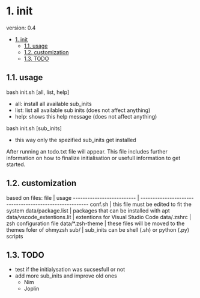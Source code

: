 # 1. init
version: 0.4

- [1. init](#1-init)
  - [1.1. usage](#11-usage)
  - [1.2. customization](#12-customization)
  - [1.3. TODO](#13-todo)

## 1.1. usage
bash init.sh [all, list, help]
 - all:  install all available sub_inits
 - list: list all available sub inits (does not affect anything)
 - help: shows this help message (does not affect anything)

bash init.sh [sub_inits]
 - this way only the spezified sub_inits get installed

After running an todo.txt file will appear. This file includes further
information on how to finalize initialisation or usefull information 
to get started. 


## 1.2. customization
based on files:
file                       | usage
-------------------------- | --------------------------------------------------------
conf.sh                    | this file must be edited to fit the system
data/package.list          | packages that can be installed with apt
data/vscode_extentions.lit | extentions for Visual Studio Code
data/.zshrc                | zsh configuration file
data/*.zsh-theme           | these files will be moved to the themes foler of ohmyzsh
sub/                       | sub_inits can be shell (.sh) or python (.py) scripts


## 1.3. TODO
 - test if the initialysation was sucsesfull or not
 - add more sub_inits and improve old ones
   - Nim
   - Joplin